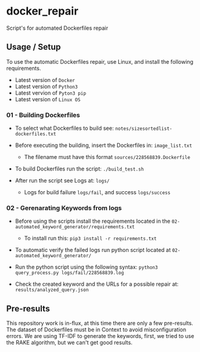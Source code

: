 # docker_repair
 Script's for automated Dockerfiles repair

 ## Usage / Setup
To use the automatic Dockerfiles repair, use Linux, and install the following requirements.

- Latest version of `Docker`
- Latest version of `Python3`
- Latest vervion of `Pyton3 pip`
- Latest version of `Linux OS`

### 01 - Building Dockerfiles

- To select what Dockerfiles to build see:
    `notes/sizesortedlist-dockerfiles.txt`

- Before executing the building, insert the Dockerfiles in:
    `image_list.txt`
    - The filename must have this format `sources/228568839.Dockerfile`

- To build Dockerfiles run the script:
    `./build_test.sh`

- After run the script see Logs at:
    `logs/`
    - Logs for build failure `logs/fail`, and success `logs/success`

### 02 - Gerenarating Keywords from logs

- Before using the scripts install the requirements located in the `02-automated_keyword_generator/requirements.txt`
    - To install run this: `pip3 install -r requirements.txt`

- To automatic verify the failed logs run python script located at `02-automated_keyword_generator/`

- Run the python script using the following syntax:
    `python3 query_process.py logs/fail/228568839.log`

- Check the created keyword and the URLs for a possible repair at: `results/analyzed_query.json`

 ## Pre-results

This repository work is in-flux, at this time there are only a few pre-results. The dataset of Dockerfiles must be in Context to avoid misconfiguration errors.
We are using TF-IDF to generate the keywords, first, we tried to use the RAKE algorithm, but we can't get good results.
